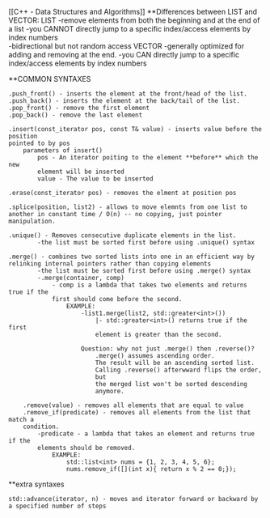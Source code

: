 [[C++ - Data Structures and Algorithms]] 
**Differences between LIST and VECTOR:
	LIST
		-remove elements from both the beginning and at the end of a list
		-you CANNOT directly jump to a specific index/access elements by index numbers	
		-bidirectional but not random access
	VECTOR
		-generally optimized for adding and removing at the end.
		-you CAN directly jump to a specific index/access elements by index numbers

**COMMON SYNTAXES

	.push_front() - inserts the element at the front/head of the list.
	.push_back() - inserts the element at the back/tail of the list.
	.pop_front() - remove the first element
	.pop_back() - remove the last element
	
	.insert(const_iterator pos, const T& value) - inserts value before the position
	pointed to by pos
		parameters of insert()
			pos - An iterator poiting to the element **before** which the new
			element will be inserted
			value - The value to be inserted

	.erase(const_iterator pos) - removes the elment at position pos
	
	.splice(position, list2) - allows to move elemnts from one list to another in constant time / O(n) -- no copying, just pointer manipulation.
	
	.unique() - Removes consecutive duplicate elements in the list.
			-the list must be sorted first before using .unique() syntax
	
	.merge() - combines two sorted lists into one in an efficient way by relinking internal pointers rather than copying elements
			-the list must be sorted first before using .merge() syntax
			-.merge(container, comp) 
				- comp is a lambda that takes two elements and returns true if the
				first should come before the second.
					EXAMPLE:
						-list1.merge(list2, std::greater<int>())
							|- std::greater<int>() returns true if the first
							element is greater than the second.
						
						Question: why not just .merge() then .reverse()?
							.merge() assumes ascending order.
							The result will be an ascending sorted list.
							Calling .reverse() afterwward flips the order,
							but
							the merged list won't be sorted descending
							anymore.
		
		.remove(value) - removes all elements that are equal to value
		.remove_if(predicate) - removes all elements from the list that match a
		condition.
			-predicate - a lambda that takes an element and returns true if the
			elements should be removed.
				EXAMPLE:
					std::list<int> nums = {1, 2, 3, 4, 5, 6};
					nums.remove_if([](int x){ return x % 2 == 0;});
			
**extra syntaxes

	std::advance(iterator, n) - moves and iterator forward or backward by a specified number of steps